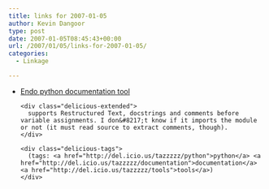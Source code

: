 ```yaml
---
title: links for 2007-01-05
author: Kevin Dangoor
type: post
date: 2007-01-05T08:45:43+00:00
url: /2007/01/05/links-for-2007-01-05/
categories:
  - Linkage

---
```

<ul class="delicious">
  <li>
    <div class="delicious-link">
      <a href="https://svn.enthought.com/enthought/wiki/EndoHowTo">Endo python documentation tool</a>
    </div>
    
    <div class="delicious-extended">
      supports Restructured Text, docstrings and comments before variable assignments. I don&#8217;t know if it imports the module or not (it must read source to extract comments, though).
    </div>
    
    <div class="delicious-tags">
      (tags: <a href="http://del.icio.us/tazzzzz/python">python</a> <a href="http://del.icio.us/tazzzzz/documentation">documentation</a> <a href="http://del.icio.us/tazzzzz/tools">tools</a>)
    </div>
  </li>
</ul>